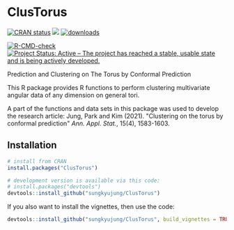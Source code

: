 # ClusTorus

<!-- badges: start -->
[![CRAN status](https://www.r-pkg.org/badges/version/ClusTorus)](https://cran.r-project.org/package=ClusTorus)
[![](https://img.shields.io/badge/devel%20version-0.2.4-blue.svg)](https://github.com/sungkyujung/ClusTorus)
[![downloads](https://cranlogs.r-pkg.org/badges/ClusTorus)](https://cranlogs.r-pkg.org/badges/ClusTorus)

[![R-CMD-check](https://github.com/sungkyujung/ClusTorus/workflows/R-CMD-check/badge.svg)](https://github.com/sungkyujung/ClusTorus/actions)
[![Project Status: Active – The project has reached a stable, usable state and is being actively developed.](https://www.repostatus.org/badges/latest/active.svg)](https://www.repostatus.org/#active)
<!-- badges: end -->
Prediction and Clustering on The Torus by Conformal Prediction

This R package provides R functions to perform clustering multivariate angular data of any dimension on general tori. 

A part of the functions and data sets in this package was used to develop the research article: Jung, Park and Kim (2021). "Clustering on the torus by conformal prediction" *Ann. Appl. Stat.*, 15(4), 1583-1603.

## Installation

```r
# install from CRAN
install.packages("ClusTorus")

# development version is available via this code:
# install.packages("devtools")
devtools::install_github("sungkyujung/ClusTorus")
```
If you also want to install the vignettes, then use the code:
```r
devtools::install_github("sungkyujung/ClusTorus", build_vignettes = TRUE)
```
